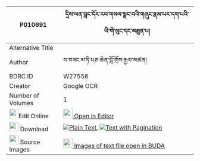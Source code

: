 |P010691|དྲིས་ལན་བླང་དོར་རབ་གསལ་སྣང་བའི་གཞུང་རྣམ་པར་དག་པའི་ཡི་གེ་ལུང་དང་མཐུན་པ། 
| --- | --- 
|Alternative Title |
|Author| ས་བཟང་མ་ཏི་པཎ་ཆེན་བློ་གྲོས་རྒྱལ་མཚན།
|BDRC ID | W27556
|Creator | Google OCR
|Number of Volumes| 1
|<img width="25" src="https://img.icons8.com/color/25/000000/edit-property.png">Edit Online| [<img width="25" src="https://avatars.githubusercontent.com/u/45091458?s=200&v=4"> Open in Editor](http://editor.openpecha.org/P010691)
|<img width="25" src="https://img.icons8.com/fluent/48/000000/download-2.png"/>  Download | [![](https://img.icons8.com/color/20/000000/txt.png)Plain Text](https://github.com/Openpecha/P010691/releases/download/v1/drilen_langdor_rabsal_nangwa_i_plain_P010691.zip), [![](https://img.icons8.com/color/20/000000/txt.png)Text with Pagination](https://github.com/Openpecha/P010691/releases/download/v1/drilen_langdor_rabsal_nangwa_i_pages_P010691.zip)
|<img width="25" src="https://img.icons8.com/plasticine/100/000000/pictures-folder.png"/>  Source Images | [<img width="25" src="https://library.bdrc.io/icons/BUDA-small.svg"> Images of text file open in BUDA](https://library.bdrc.io/show/bdr:W27556)